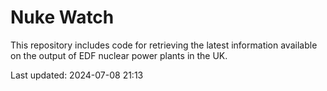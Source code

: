 # Nuke Watch

This repository includes code for retrieving the latest information available on the output of EDF nuclear power plants in the UK.

Last updated: 2024-07-08 21:13